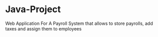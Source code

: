 ﻿# Java-Project
Web Application For A Payroll System that allows to store payrolls, add taxes and assign them to employees
